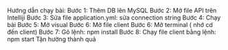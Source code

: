 Hướng dẫn chạy bài:
Bước 1: Thêm DB lên MySQL
Bước 2: Mở file API trên Intelliji
Bước 3: Sửa file application.yml: sửa connection string
Bước 4: Chạy bài
Bước 5: Mở visual
Bước 6: Mở file client
Bước 6: Mở terminal ( nhớ cd đến client)
Bước 7: Gõ lệnh: npm install
Bước 8: Chạy file client bằng lệnh: npm start
Tận hưởng thành quả
